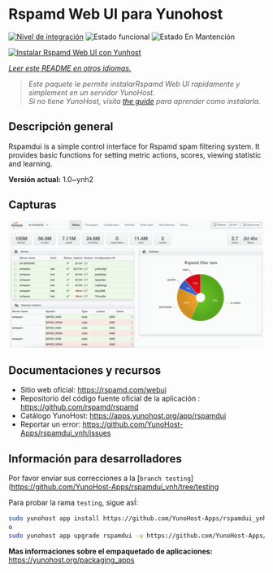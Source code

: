 <!--
Este archivo README esta generado automaticamente<https://github.com/YunoHost/apps/tree/master/tools/readme_generator>
No se debe editar a mano.
-->

# Rspamd Web UI para Yunohost

[![Nivel de integración](https://dash.yunohost.org/integration/rspamdui.svg)](https://dash.yunohost.org/appci/app/rspamdui) ![Estado funcional](https://ci-apps.yunohost.org/ci/badges/rspamdui.status.svg) ![Estado En Mantención](https://ci-apps.yunohost.org/ci/badges/rspamdui.maintain.svg)

[![Instalar Rspamd Web UI con Yunhost](https://install-app.yunohost.org/install-with-yunohost.svg)](https://install-app.yunohost.org/?app=rspamdui)

*[Leer este README en otros idiomas.](./ALL_README.md)*

> *Este paquete le permite instalarRspamd Web UI rapidamente y simplement en un servidor YunoHost.*  
> *Si no tiene YunoHost, visita [the guide](https://yunohost.org/install) para aprender como instalarla.*

## Descripción general

Rspamdui is a simple control interface for Rspamd spam filtering system. It provides basic functions for setting metric actions, scores, viewing statistic and learning.

**Versión actual:** 1.0~ynh2

## Capturas

![Captura de Rspamd Web UI](./doc/screenshots/screenshot.png)

## Documentaciones y recursos

- Sitio web oficial: <https://rspamd.com/webui>
- Repositorio del código fuente oficial de la aplicación : <https://github.com/rspamd/rspamd>
- Catálogo YunoHost: <https://apps.yunohost.org/app/rspamdui>
- Reportar un error: <https://github.com/YunoHost-Apps/rspamdui_ynh/issues>

## Información para desarrolladores

Por favor enviar sus correcciones a la [`branch testing`](https://github.com/YunoHost-Apps/rspamdui_ynh/tree/testing

Para probar la rama `testing`, sigue asÍ:

```bash
sudo yunohost app install https://github.com/YunoHost-Apps/rspamdui_ynh/tree/testing --debug
o
sudo yunohost app upgrade rspamdui -u https://github.com/YunoHost-Apps/rspamdui_ynh/tree/testing --debug
```

**Mas informaciones sobre el empaquetado de aplicaciones:** <https://yunohost.org/packaging_apps>
